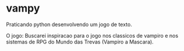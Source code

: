 # vampy
Praticando python desenvolvendo um jogo de texto.

O jogo: Buscarei inspiracao para o jogo nos classicos de vampiro e nos sistemas de RPG do Mundo das Trevas (Vampiro a Mascara).
